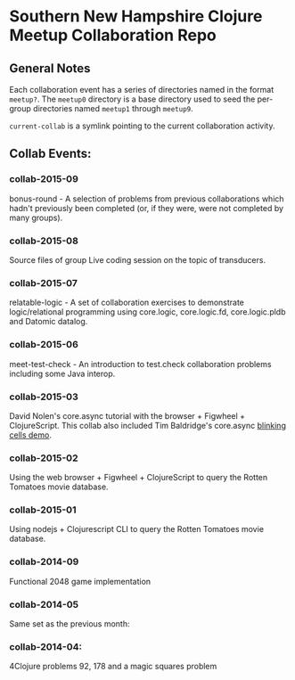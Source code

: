 # Southern New Hampshire Clojure Meetup Collaboration Repo

## General Notes

Each collaboration event has a series of directories named in the
format `meetup?`. The `meetup0` directory is a base directory used to
seed the per-group directories named `meetup1` through `meetup9`.

`current-collab` is a symlink pointing to the current collaboration activity.

## Collab Events:

### collab-2015-09

bonus-round - A selection of problems from previous collaborations
which hadn't previously been completed (or, if they were, were not
completed by many groups).

### collab-2015-08

Source files of group Live coding session on the topic of transducers.

### collab-2015-07

relatable-logic - A set of collaboration exercises to demonstrate
logic/relational programming using core.logic, core.logic.fd,
core.logic.pldb and Datomic datalog.

### collab-2015-06

meet-test-check - An introduction to test.check collaboration problems
including some Java interop.

### collab-2015-03

David Nolen's core.async tutorial with the browser + Figwheel +
ClojureScript. This collab also included Tim Baldridge's core.async
[blinking cells demo](https://youtu.be/enwIIGzhahw?t=30m28s).

### collab-2015-02

Using the web browser + Figwheel + ClojureScript to query the Rotten
Tomatoes movie database.

### collab-2015-01

Using nodejs + Clojurescript CLI to query the Rotten Tomatoes movie
database.

### collab-2014-09

Functional 2048 game implementation

### collab-2014-05

Same set as the previous month:

### collab-2014-04:

4Clojure problems 92, 178 and a magic squares problem
